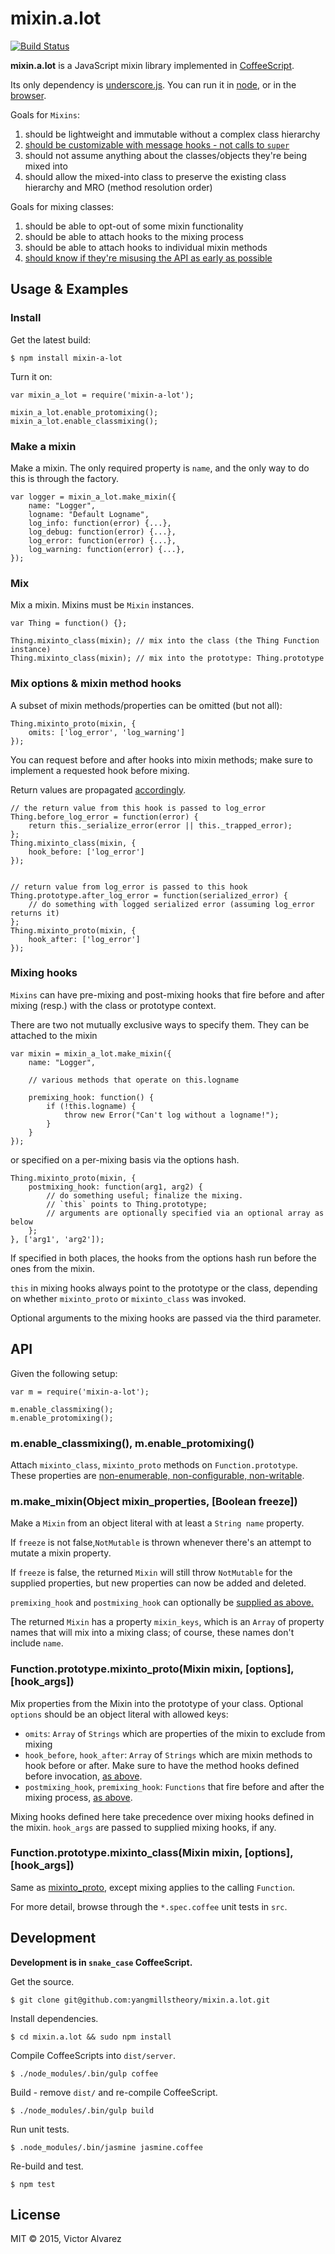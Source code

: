 # mixin.a.lot

[![Build Status](https://travis-ci.org/yangmillstheory/mixin.a.lot.svg?branch=master)](https://travis-ci.org/yangmillstheory/mixin.a.lot)

**mixin.a.lot** is a JavaScript mixin library implemented in [CoffeeScript](http://www.coffeescript.org). 

Its only dependency is [underscore.js](http://underscorejs.org/). You can run it in [node](https://nodejs.org/), or in the [browser](http://browserify.org/).

Goals for `Mixins`: 

1. should be lightweight and immutable without a complex class hierarchy
2. [should be customizable with message hooks - not calls to `super`](https://en.wikipedia.org/wiki/Composition_over_inheritance)
3. should not assume anything about the classes/objects they're being mixed into
4. should allow the mixed-into class to preserve the existing class hierarchy and MRO (method resolution order) 

Goals for mixing classes:

1. should be able to opt-out of some mixin functionality
2. should be able to attach hooks to the mixing process
3. should be able to attach hooks to individual mixin methods
4. [should know if they're misusing the API as early as possible](http://stackoverflow.com/a/2807375/2419669)

## Usage & Examples

### Install

Get the latest build:

    $ npm install mixin-a-lot
    
Turn it on:

    var mixin_a_lot = require('mixin-a-lot');
    
    mixin_a_lot.enable_protomixing();
    mixin_a_lot.enable_classmixing();

### Make a mixin

Make a mixin. The only required property is `name`, and the only way to do this is through the factory.

    var logger = mixin_a_lot.make_mixin({
        name: "Logger",
        logname: "Default Logname",
        log_info: function(error) {...},
        log_debug: function(error) {...},
        log_error: function(error) {...},
        log_warning: function(error) {...},
    });

### Mix

Mix a mixin. Mixins must be `Mixin` instances.

    var Thing = function() {};
    
    Thing.mixinto_class(mixin); // mix into the class (the Thing Function instance)
    Thing.mixinto_class(mixin); // mix into the prototype: Thing.prototype

### <a name="mixin-method-hooks"></a> Mix options & mixin method hooks

A subset of mixin methods/properties can be omitted (but not all):
    
    Thing.mixinto_proto(mixin, {
        omits: ['log_error', 'log_warning']
    });
    
You can request before and after hooks into mixin methods; make sure to implement a requested hook before mixing. 

Return values are propagated [accordingly](http://www.catb.org/~esr/writings/taoup/html/ch01s06.html#id2878339).
    
    // the return value from this hook is passed to log_error
    Thing.before_log_error = function(error) {
        return this._serialize_error(error || this._trapped_error); 
    };
    Thing.mixinto_class(mixin, {
        hook_before: ['log_error']
    });
    
    
    // return value from log_error is passed to this hook
    Thing.prototype.after_log_error = function(serialized_error) {
        // do something with logged serialized error (assuming log_error returns it)
    };
    Thing.mixinto_proto(mixin, {
        hook_after: ['log_error']
    });

### <a name="mixing-hooks"></a> Mixing hooks
    
`Mixins` can have pre-mixing and post-mixing hooks that fire before and after mixing (resp.) with the class or prototype context.

There are two not mutually exclusive ways to specify them. They can be attached to the mixin 

    var mixin = mixin_a_lot.make_mixin({
        name: "Logger",
           
        // various methods that operate on this.logname    
        
        premixing_hook: function() {
            if (!this.logname) {
                throw new Error("Can't log without a logname!");
            }
        }
    });
   
or specified on a per-mixing basis via the options hash.  
    
    Thing.mixinto_proto(mixin, {
        postmixing_hook: function(arg1, arg2) {
            // do something useful; finalize the mixing.
            // `this` points to Thing.prototype;
            // arguments are optionally specified via an optional array as below
        };
    }, ['arg1', 'arg2']);
    
If specified in both places, the hooks from the options hash run before the ones from the mixin. 

`this` in mixing hooks always point to the prototype or the class, depending on whether `mixinto_proto` or `mixinto_class` was invoked.

Optional arguments to the mixing hooks are passed via the third parameter.  

## API

Given the following setup:

    var m = require('mixin-a-lot');
    
    m.enable_classmixing();
    m.enable_protomixing();


### m.enable_classmixing(), m.enable_protomixing()

Attach `mixinto_class`, `mixinto_proto` methods on `Function.prototype`. These properties are [non-enumerable, non-configurable, non-writable](https://developer.mozilla.org/en-US/docs/Web/JavaScript/Reference/Global_Objects/Object/defineProperty).

### m.make_mixin(Object mixin_properties, [Boolean freeze])

Make a `Mixin` from an object literal with at least a `String name` property. 

If `freeze` is not false,`NotMutable` is thrown whenever there's an attempt to mutate a mixin property.

If `freeze` is false, the returned `Mixin` will still throw `NotMutable` for the supplied properties, but new properties can now be added and deleted.

`premixing_hook` and `postmixing_hook` can optionally be [supplied as above.](#mixing-hooks)

The returned `Mixin` has a property `mixin_keys`, which is an `Array` of property names that will mix into a mixing class; of course, these names don't include `name`.

### <a name="mixinto-proto"></a> Function.prototype.mixinto_proto(Mixin mixin, [options], [hook_args])

Mix properties from the Mixin into the prototype of your class. Optional `options` should be an object literal with allowed keys:
 
* `omits`: `Array` of `Strings` which are properties of the mixin to exclude from mixing
* `hook_before`, `hook_after`: `Array` of `Strings` which are mixin methods to hook before or after. Make sure to have the method hooks defined before invocation, [as above](#mixin-method-hooks).
* `postmixing_hook`, `premixing_hook`: `Functions` that fire before and after the mixing process, [as above](#mixing-hooks). 

Mixing hooks defined here take precedence over mixing hooks defined in the mixin. `hook_args` are passed to supplied mixing hooks, if any.

### Function.prototype.mixinto_class(Mixin mixin, [options], [hook_args])

Same as [mixinto_proto](#mixinto-proto), except mixing applies to the calling `Function`.

For more detail, browse through the `*.spec.coffee` unit tests in `src`. 

## Development

**Development is in `snake_case` CoffeeScript.**

Get the source.

    $ git clone git@github.com:yangmillstheory/mixin.a.lot.git

Install dependencies.
    
    $ cd mixin.a.lot && sudo npm install
    
Compile CoffeeScripts into `dist/server`.

    $ ./node_modules/.bin/gulp coffee

Build - remove `dist/` and re-compile CoffeeScript.

    $ ./node_modules/.bin/gulp build
   
Run unit tests.

    $ .node_modules/.bin/jasmine jasmine.coffee

Re-build and test.

    $ npm test 
   
## License

MIT © 2015, Victor Alvarez